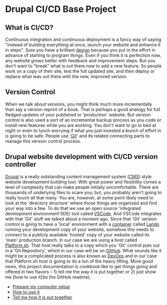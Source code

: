 # Drupal CI/CD Base Project

## What is CI/CD?

Continuous integration and continuous deployment is a fancy way of saying "instead of building everything at once, launch your website and enhance it in steps".   Sure you have a brilliant [design]() because you put in the effort in advance of starting to program things.  Even if you think it is perfection now, any website grows better with feedback and improvement steps.  But you don't want to "break" what is out there now to add a new feature.  So people work on a copy of their site, test the full updated site, and then deploy or replace what was out there with the new, improved version.

## Version Control

When we talk about versions, you might think much more incrementally than say a version reprint of a book.  That is perhaps a good analogy for full fledged updates of your published or 'production' website.  But version control is also used a sort of an incremental backup process as you code or install new features while you are working.  You don't want to go to bed at night or even to lunch worrying if what you just invested a bunch of effort in is going to be safe.  People use ['Git](book/gitbasics.md)' and its related connecting parts to manage this version control process. 


## Drupal website development with CI/CD version controller

[Drupal]() is a really outstanding content management system ([CMS]()) style website development building tool.  With great power and flexibility comes a level of complexity that can make people initially uncomfortable.    There are thousands of underlying files to scare you; but, you probably aren't going to really touch all that many.  You are, however, at some point likely need to look at the 'directory structure' where those things are organized and find your way into a few.  To do that we use an open source 'integrated development environment'(IDE) tool called [VSCode]().  And VSCode integrates with that 'Git' stuff we talked about a moment ago.  Since that 'Git' version control is going to have a 'local' environment with a [container]() called [Lando](book/lando.html) running your development copy of your website, somehow this needs to connect to a publicly available 'hosted' copy of your website called its 'main' production branch.  In our case we are using a host called [Platform.sh](https://platform.sh/).  That host really talks to a copy which you 'Git' control puts out in a 'Git Repository', which in our case will be on [GitHub](https://github.com/).    What sounds like it might be a complicated process is also known as [DevOps]() and in our case that Platform.sh host is going to do a ton of the heavy lifting.  More good news, this project documentation is cookbook like to get things going and offered in two flavors – 1) tell me the way it is put together or 2) just show me [how to use it](to the GitHub readme).  

-  [Prepare my computer setup]()
-  [How to use it]()
-  [Tell me how it is put together]()


